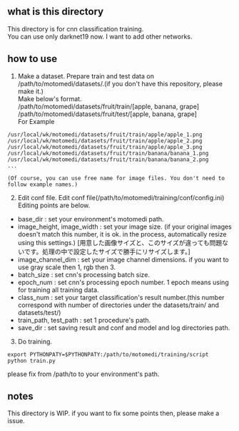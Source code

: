 ## what is this directory
This directory is for cnn classification training.  
You can use only darknet19 now. I want to add other networks.

## how to use
1. Make a dataset.
 Prepare train and test data on /path/to/motomedi/datasets/.(if you don't have this repository, please make it.)  
 Make below's format.  
  /path/to/motomedi/datasets/fruit/train/[apple, banana, grape]  
  /path/to/motomedi/datasets/fruit/test/[apple, banana, grape]  
 For Example  

  ```
  /usr/local/wk/motomedi/datasets/fruit/train/apple/apple_1.png
  /usr/local/wk/motomedi/datasets/fruit/train/apple/apple_2.png
  /usr/local/wk/motomedi/datasets/fruit/train/apple/apple_3.png
  /usr/local/wk/motomedi/datasets/fruit/train/banana/banana_1.png
  /usr/local/wk/motomedi/datasets/fruit/train/banana/banana_2.png
  ...
  ```
    (Of course, you can use free name for image files. You don't need to follow example names.)

2. Edit conf file.
 Edit conf file(/path/to/motomedi/training/conf/config.ini)
 Editing points are below.
  - base_dir : set your environment's motomedi path.
  - image_height, image_width : set your image size. (if your original images doesn't match this number, it is ok. in the process, automatically resize using this settings.)
    [用意した画像サイズと、このサイズが違っても問題ないです。処理の中で設定したサイズで勝手にリサイズします。]
  - image_channel_dim : set your image channel dimensions. if you want to use gray scale then 1, rgb then 3.
  - batch_size : set cnn's processing batch size.
  - epoch_num : set cnn's processing epoch number. 1 epoch means using for training all training data.
  - class_num : set your target classification's result number.(this number correspond with number of directories under the datasets/train/ and datasets/test/)
  - train_path, test_path : set 1 procedure's path.
  - save_dir : set saving result and conf and model and log directories path.

3. Do training.
 ```
 export PYTHONPATY=$PYTHONPATY:/path/to/motomedi/training/script
 python train.py
 ```

 please fix from /path/to to your environment's path.

## notes
 This directory is WIP.
 if you want to fix some points then, please make a issue.

